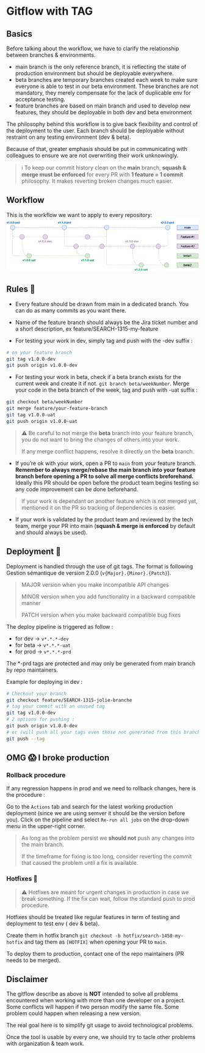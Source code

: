 # Gitflow with TAG

## Basics
Before talking about the workflow, we have to clarify the relationship between branches & environments.

- main branch is the only reference branch, it is reflecting the state of production environment but should be deployable everywhere.
- beta branches are temporary branches created each week to make sure everyone is able to test in our beta environment. These branches are not mandatory, they merely compensate for the lack of duplicable env for acceptance testing.
- feature branches are based on main branch and used to develop new features, they should be deployable in both dev and beta environment

The philosophy behind this workflow is to give back flexibility and control of the deployment to the user. Each branch should be deployable without restraint on any testing environment (dev & beta).

Because of that, greater emphasis should be put in communicating with colleagues to ensure we are not overwriting their work unknowingly.


> ℹ️ To keep our commit history clean on the **main** branch, **squash & merge must be enforced** for every PR with **1 feature = 1 commit** philosophy. It makes reverting broken changes much easier.


## Workflow
This is the workflow we want to apply to every repository:
<img src="./images/git_workflow.png" alt="image1"/>

## Rules 📜
- Every feature should be drawn from main in a dedicated branch. You can do as many commits as you want there. 

- Name of the feature branch should always be the Jira ticket number and a short description, ex feature/SEARCH-1315-my-feature

- For testing your work in dev, simply tag and push with the -dev suffix : 
```bash
# on your feature branch
git tag v1.0.0-dev
git push origin v1.0.0-dev
```
- For testing your work in beta, check if a beta branch exists for the current week and create it if not. 
`git branch beta/weekNumber`.
Merge your code in the beta branch of the week, tag and push with -uat suffix : 

```bash
git checkout beta/weekNumber
git merge feature/your-feature-branch
git tag v1.0.0-uat
git push origin v1.0.0-uat
```


> ⚠️ Be careful to not merge the **beta** branch into your feature branch, you do not want to bring the changes of others into your work.
>
> If any merge conflict happens, resolve it directly on the **beta** branch.


- If you’re ok with your work, open a PR to `main` from your feature branch. **Remember to always merge/rebase the main branch into your feature branch before opening a PR to solve all merge conflicts breforehand.** 
Ideally this PR should be open before the product team begins testing so any code improvement can be done beforehand. 

> If your work is dependant on another feature which is not merged yet, mentioned it on the PR so tracking of dependencies is easier.


- If your work is validated by the product team and reviewed by the tech team, merge your PR into main (**squash & merge is enforced** by default and should always be used). 

## Deployment 🚀
Deployment is handled through the use of git tags. The format is following Gestion sémantique de version 2.0.0 (`v{Major}.{Minor}.{Patch}`). 


> MAJOR version when you make incompatible API changes
>
> MINOR version when you add functionality in a backward compatible manner
>
> PATCH version when you make backward compatible bug fixes

The deploy pipeline is triggered as follow : 
- for dev → `v*.*.*-dev`
- for beta → `v*.*.*-uat`
- for prod → `v*.*.*-prd`

The *-prd tags are protected and may only be generated  from main branch by repo maintainers.

Example for deploying in dev : 

```bash
# Checkout your branch
git checkout feature/SEARCH-1315-jolie-branche
# tag your commit with an unused tag
git tag v1.0.0-dev
# 2 options for pushing : 
git push origin v1.0.0-dev
# or (will push all your tags even those not generated from this branch)
git push --tag
```

## OMG :scream:  I broke production
### Rollback procedure
If any regression happens in prod and we need to rollback changes, here is the procedure : 

Go to the `Actions` tab and search for the latest working production deployment (since we are using semver it should be the version before you). Click on the pipeline and select `Re-run all jobs` on the drop-down menu in the upper-right corner.

> As long as the problem persist we **should not** push any changes into the main branch.
>
> If the timeframe for fixing is too long, consider reverting the commit that caused the problem until a fix is available.


### Hotfixes 🚧
> ⚠️ Hotfixes are meant for urgent changes in production in case we break something. If the fix can wait, follow the standard push to prod procedure.

Hotfixes should be treated like regular features in term of testing and deployment to test env ( dev & beta). 

Create them in hotfix branch `git checkout -b hotfix/search-1450-my-hotfix` and tag them as `[HOTFIX]` when opening your PR to `main`.

To deploy them to production, contact one of the repo maintainers (PR needs to be merged).

## Disclaimer
The gitflow describe as above is **NOT** intended to solve all problems encountered when working with more than one developer on a project. Some conflicts will happen if two person modify the same file. Some problem could happen when releasing a new version.

The real goal here is to simplify git usage to avoid technological problems.

Once the tool is usable by every one, we should try to tacle other problems with organization & team work.